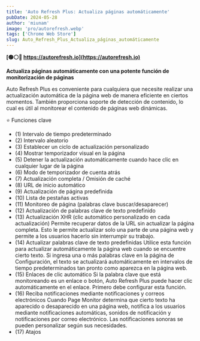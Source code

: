 ```yaml
---
title: 'Auto Refresh Plus: Actualiza páginas automáticamente'
pubDate: 2024-05-28
author: 'miunam'
image: 'pro/autorefresh.webp'
tags: ['Chrome Web Store']
slug: Auto_Refresh_Plus_Actualiza_páginas_automáticamente
---
```

**[🟢⚪️🔴 https://autorefresh.io](https://autorefresh.io)**

**Actualiza páginas automáticamente con una potente función de monitorización de páginas**

Auto Refresh Plus es conveniente para cualquiera que necesite realizar una actualización automática de la página web de manera eficiente en ciertos momentos. También proporciona soporte de detección de contenido, lo cual es útil al monitorear el contenido de páginas web dinámicas. 

⭐ Funciones clave 

- (1) Intervalo de tiempo predeterminado 
- (2) Intervalo aleatorio 
- (3) Establecer un ciclo de actualización personalizado 
- (4) Mostrar temporizador visual en la página 
- (5) Detener la actualización automáticamente cuando hace clic en cualquier lugar de la página 
- (6) Modo de temporizador de cuenta atrás 
- (7) Actualización completa / Omisión de caché 
- (8) URL de inicio automático 
- (9) Actualización de página predefinida 
- (10) Lista de pestañas activas 
- (11) Monitoreo de página (palabras clave buscar/desaparecer) 
- (12) Actualización de palabras clave de texto predefinido
- (13) Actualización XHR (clic automático personalizado en cada actualización) Permite recuperar datos de la URL sin actualizar la página completa. Esto le permite actualizar solo una parte de una página web y permite a los usuarios hacerlo sin interrumpir su trabajo. 
- (14) Actualizar palabras clave de texto predefinidas Utilice esta función para actualizar automáticamente la página web cuando se encuentre cierto texto. Si ingresa una o más palabras clave en la página de Configuración, el texto se actualizará automáticamente en intervalos de tiempo predeterminados tan pronto como aparezca en la página web. 
- (15) Enlaces de clic automático Si la palabra clave que está monitoreando es un enlace o botón, Auto Refresh Plus puede hacer clic automáticamente en el enlace. Primero debe configurar esta función. 
- (16) Reciba notificaciones mediante notificaciones y correos electrónicos Cuando Page Monitor determina que cierto texto ha aparecido o desaparecido en una página web, notifica a los usuarios mediante notificaciones automáticas, sonidos de notificación y notificaciones por correo electrónico. Las notificaciones sonoras se pueden personalizar según sus necesidades. 
- (17) Atajos